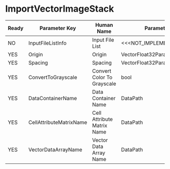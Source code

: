 # ImportVectorImageStack #

| Ready | Parameter Key | Human Name | Parameter Type | Parameter Class |
|-------|---------------|------------|-----------------|----------------|
| NO | InputFileListInfo | Input File List | <<<NOT_IMPLEMENTED>>> | ImportVectorImageStackFilterParameter |
| YES | Origin | Origin | VectorFloat32Parameter::ValueType | VectorFloat32Parameter |
| YES | Spacing | Spacing | VectorFloat32Parameter::ValueType | VectorFloat32Parameter |
| YES | ConvertToGrayscale | Convert Color To Grayscale | bool | BoolParameter |
| YES | DataContainerName | Data Container Name | DataPath | DataGroupCreationParameter |
| YES | CellAttributeMatrixName | Cell Attribute Matrix Name | DataPath | ArrayCreationParameter |
| YES | VectorDataArrayName | Vector Data Array Name | DataPath | ArrayCreationParameter |
